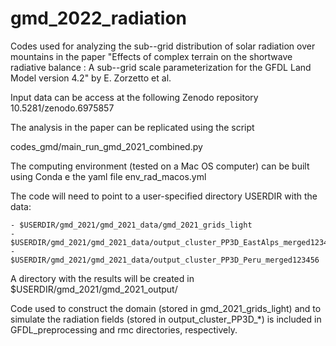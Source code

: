 # gmd_2022_radiation

Codes used for analyzing the sub--grid distribution of solar radiation over mountains in the paper "Effects of complex terrain on the shortwave radiative balance : A sub--grid scale parameterization for the GFDL Land Model version 4.2" by E. Zorzetto et al.

Input data can be access at the following Zenodo repository 10.5281/zenodo.6975857

The analysis in the paper can be replicated using the script
 

codes_gmd/main_run_gmd_2021_combined.py

The computing environment (tested on a Mac OS computer) can be built using Conda e the yaml file env_rad_macos.yml

The code will need to point to a user-specified directory USERDIR with the data:

    - $USERDIR/gmd_2021/gmd_2021_data/gmd_2021_grids_light
    - $USERDIR/gmd_2021/gmd_2021_data/output_cluster_PP3D_EastAlps_merged123456
    - $USERDIR/gmd_2021/gmd_2021_data/output_cluster_PP3D_Peru_merged123456

A directory with the results will be created in $USERDIR/gmd_2021/gmd_2021_output/

Code used to construct the domain (stored in gmd_2021_grids_light) and to simulate the radiation fields (stored in output_cluster_PP3D_*) is included in GFDL_preprocessing and rmc directories, respectively.


